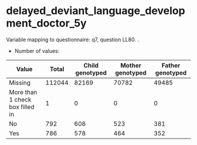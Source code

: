 # delayed_deviant_language_development_doctor_5y
Variable mapping to questionnaire: q7, question LL80.
.
- Number of values:

| Value | Total | Child genotyped | Mother genotyped | Father genotyped |
| ----- | ----- | --------------- | ---------------- | ---------------- |
| Missing | 112044 | 82169 | 70782 | 49485 |
| More than 1 check box filled in | 1 | 0 | 0 |0 |
| No | 792 | 608 | 523 |381 |
| Yes | 786 | 578 | 464 |352 |



